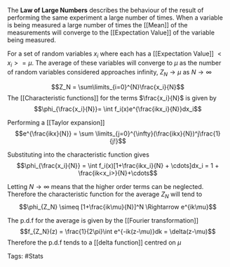 The **Law of Large Numbers** describes the behaviour of the result of performing the same experiment a large number of times. When a variable is being measured a large number of times the [[Mean]] of the measurements will converge to the [[Expectation Value]] of the variable being measured.

For a set of random variables ${x_i}$ where each has a [[Expectation Value]] $<x_i> = \mu$. The average of these variables will converge to $\mu$ as the number of random variables considered approaches infinity, $Z_N \rightarrow \mu$ as $N \rightarrow \infty$

$$Z_N = \sum\limits_{i=0}^{N}\frac{x_i}{N}$$
The [[Characteristic functions]] for the terms $\frac{x_i}{N}$ is given by 
$$\phi_{\frac{x_i}{N}}= \int f_i(x)e^{\frac{ikx_i}{N}}dx_i$$


Performing a [[Taylor expansion]] 
$$e^{\frac{ikx}{N}} = \sum \limits_{j=0}^{\infty}(\frac{ikx}{N})^j\frac{1}{j!}$$

Substituting into the characteristic function gives 
$$\phi_{\frac{x_i}{N}} = \int f_i(x)[1+\frac{ikx_i}{N} + \cdots]dx_i = 1 + \frac{ik<x_i>}{N}+\cdots$$

Letting $N \rightarrow \infty$ means that the higher order terms can be neglected. Therefore the characteristic function for the average $Z_N$ will tend to 
$$\phi_{Z_N} \simeq [1+\frac{ik\mu}{N}]^N \Rightarrow e^{ik\mu}$$

The p.d.f for the average is given by the [[Fourier transformation]] 
$$f_{Z_N}(z) = \frac{1}{2\pi}\int e^{-ik(z-\mu)}dk = \delta(z-\mu)$$
Therefore the p.d.f tends to a [[delta function]] centred on $\mu$

Tags: #Stats 
